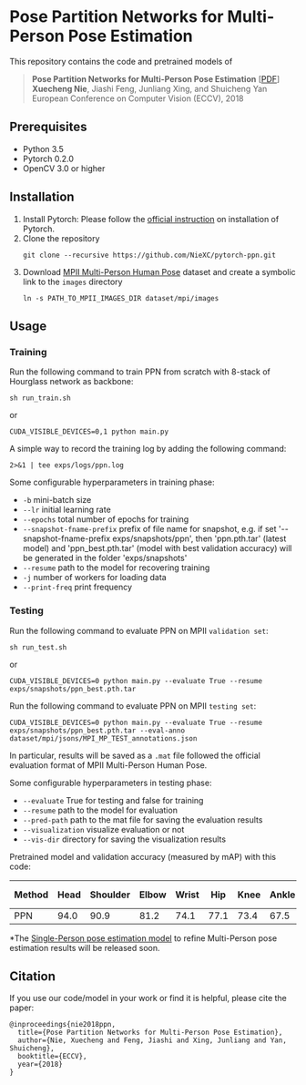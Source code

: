 # Pose Partition Networks for Multi-Person Pose Estimation

This repository contains the code and pretrained models of
> **Pose Partition Networks for Multi-Person Pose Estimation** [[PDF](https://niexc.github.io/assets/pdf/ppn_eccv2018.pdf)]     
> **Xuecheng Nie**, Jiashi Feng, Junliang Xing, and Shuicheng Yan   
> European Conference on Computer Vision (ECCV), 2018     

## Prerequisites

- Python 3.5
- Pytorch 0.2.0
- OpenCV 3.0 or higher

## Installation

1. Install Pytorch: Please follow the [official instruction](https://pytorch.org/) on installation of Pytorch.
2. Clone the repository   
   ```
   git clone --recursive https://github.com/NieXC/pytorch-ppn.git
   ``` 
3. Download [MPII Multi-Person Human Pose](http://human-pose.mpi-inf.mpg.de/) dataset and create a symbolic link to the `images` directory   
   ```
   ln -s PATH_TO_MPII_IMAGES_DIR dataset/mpi/images
   ```

## Usage

### Training
Run the following command to train PPN from scratch with 8-stack of Hourglass network as backbone:
```
sh run_train.sh
```
or 
```
CUDA_VISIBLE_DEVICES=0,1 python main.py
```

A simple way to record the training log by adding the following command:
```
2>&1 | tee exps/logs/ppn.log
```

Some configurable hyperparameters in training phase:

- `-b` mini-batch size   
- `--lr` initial learning rate
- `--epochs` total number of epochs for training
- `--snapshot-fname-prefix` prefix of file name for snapshot, e.g. if set '--snapshot-fname-prefix exps/snapshots/ppn', then 'ppn.pth.tar' (latest model) and 'ppn_best.pth.tar' (model with best validation accuracy) will be generated in the folder 'exps/snapshots' 
- `--resume` path to the model for recovering training
- `-j` number of workers for loading data
- `--print-freq` print frequency

### Testing
Run the following command to evaluate PPN on MPII `validation set`:
```
sh run_test.sh
```
or 
```
CUDA_VISIBLE_DEVICES=0 python main.py --evaluate True --resume exps/snapshots/ppn_best.pth.tar
```

Run the following command to evaluate PPN on MPII `testing set`:
```
CUDA_VISIBLE_DEVICES=0 python main.py --evaluate True --resume exps/snapshots/ppn_best.pth.tar --eval-anno dataset/mpi/jsons/MPI_MP_TEST_annotations.json
```

In particular, results will be saved as a `.mat` file followed the official evaluation format of MPII Multi-Person Human Pose.

Some configurable hyperparameters in testing phase:

- `--evaluate` True for testing and false for training
- `--resume` path to the model for evaluation
- `--pred-path` path to the mat file for saving the evaluation results
- `--visualization` visualize evaluation or not
- `--vis-dir` directory for saving the visualization results

Pretrained model and validation accuracy (measured by mAP) with this code:

| Method | Head | Shoulder | Elbow | Wrist | Hip | Knee | Ankle | Avg. | Pretrained Model |
|--------|------|----------|-------|-------|-----|------|-------|------|------------------|
|  PPN   | 94.0 | 90.9     | 81.2  | 74.1  | 77.1| 73.4 | 67.5  | 79.7 |   [GoogleDrive](https://drive.google.com/file/d/15T344y19zsmvkYMpo8NTBfYFvWaspQI7/view?usp=sharing) |


*The [Single-Person pose estimation model](https://github.com/NieXC/pytorch-pil) to refine Multi-Person pose estimation results will be released soon.

## Citation

If you use our code/model in your work or find it is helpful, please cite the paper:
```
@inproceedings{nie2018ppn,
  title={Pose Partition Networks for Multi-Person Pose Estimation},
  author={Nie, Xuecheng and Feng, Jiashi and Xing, Junliang and Yan, Shuicheng},
  booktitle={ECCV},
  year={2018}
}
```
